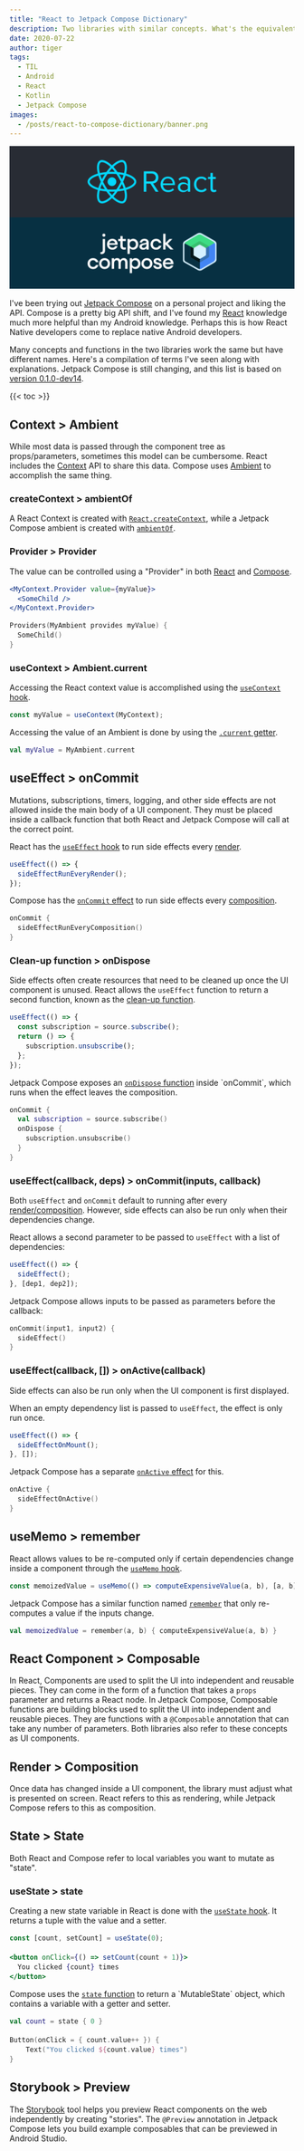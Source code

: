```yaml
---
title: "React to Jetpack Compose Dictionary"
description: Two libraries with similar concepts. What's the equivalent Jetpack Compose terms for React terms?
date: 2020-07-22
author: tiger
tags:
  - TIL
  - Android
  - React
  - Kotlin
  - Jetpack Compose
images:
  - /posts/react-to-compose-dictionary/banner.png
---
```


![](banner.png)

I've been trying out [Jetpack Compose](https://developer.android.com/jetpack/compose) on a personal project and liking the API. Compose is a pretty big API shift, and I've found my [React](https://reactjs.org/) knowledge much more helpful than my Android knowledge. Perhaps this is how React Native developers come to replace native Android developers.

Many concepts and functions in the two libraries work the same but have different names. Here's a compilation of terms I've seen along with explanations. Jetpack Compose is still changing, and this list is based on [version 0.1.0-dev14](https://developer.android.com/jetpack/androidx/releases/ui#0.1.0-dev14).

{{< toc >}}

## Context > Ambient
While most data is passed through the component tree as props/parameters, sometimes this model can be cumbersome. React includes the [Context](https://reactjs.org/docs/context.html) API to share this data. Compose uses [Ambient](https://developer.android.com/reference/kotlin/androidx/compose/Ambient#current:androidx.compose.Ambient.T) to accomplish the same thing.

### createContext > ambientOf
A React Context is created with [`React.createContext`](https://reactjs.org/docs/context.html#reactcreatecontext), while a Jetpack Compose ambient is created with [`ambientOf`](https://developer.android.com/reference/kotlin/androidx/compose/package-summary#ambientof).

### Provider > Provider
The value can be controlled using a "Provider" in both [React](https://reactjs.org/docs/context.html#contextprovider) and [Compose](https://developer.android.com/reference/kotlin/androidx/compose/package-summary#Providers(androidx.compose.ProvidedValue,%20kotlin.Function0)).

```jsx
<MyContext.Provider value={myValue}>
  <SomeChild />
</MyContext.Provider>
```

```kotlin
Providers(MyAmbient provides myValue) {
  SomeChild()
}
```

### useContext > Ambient.current
Accessing the React context value is accomplished using the [`useContext` hook](https://reactjs.org/docs/hooks-reference.html#usecontext).
```jsx
const myValue = useContext(MyContext);
```

Accessing the value of an Ambient is done by using the [`.current` getter](https://developer.android.com/reference/kotlin/androidx/compose/Ambient#current:androidx.compose.Ambient.T).
```kotlin
val myValue = MyAmbient.current
```

## useEffect > onCommit
Mutations, subscriptions, timers, logging, and other side effects are not allowed inside the main body of a UI component. They must be placed inside a callback function that both React and Jetpack Compose will call at the correct point.

React has the [`useEffect` hook](https://reactjs.org/docs/hooks-reference.html#useeffect) to run side effects every [render](#render--composition).
```jsx
useEffect(() => {
  sideEffectRunEveryRender();
});
```

Compose has the [`onCommit` effect](https://developer.android.com/reference/kotlin/androidx/compose/package-summary#oncommit) to run side effects every [composition](#render--composition).
```kotlin
onCommit {
  sideEffectRunEveryComposition()
}
```

### Clean-up function > onDispose
Side effects often create resources that need to be cleaned up once the UI component is unused. React allows the `useEffect` function to return a second function, known as the [clean-up function](https://reactjs.org/docs/hooks-reference.html#cleaning-up-an-effect).
```jsx
useEffect(() => {
  const subscription = source.subscribe();
  return () => {
    subscription.unsubscribe();
  };
});
```

Jetpack Compose exposes an [`onDispose` function](https://developer.android.com/reference/kotlin/androidx/compose/CommitScope#onDispose(kotlin.Function0)) inside `onCommit`, which runs when the effect leaves the composition.
```kotlin
onCommit {
  val subscription = source.subscribe()
  onDispose {
    subscription.unsubscribe()
  }
}
```

### useEffect(callback, deps) > onCommit(inputs, callback)
Both `useEffect` and `onCommit` default to running after every [render/composition](#render--composition). However, side effects can also be run only when their dependencies change.

React allows a second parameter to be passed to `useEffect` with a list of dependencies:
```jsx
useEffect(() => {
  sideEffect();
}, [dep1, dep2]);
```

Jetpack Compose allows inputs to be passed as parameters before the callback:
```kotlin
onCommit(input1, input2) {
  sideEffect()
}
```

### useEffect(callback, []) > onActive(callback)
Side effects can also be run only when the UI component is first displayed.

When an empty dependency list is passed to `useEffect`, the effect is only run once.
```jsx
useEffect(() => {
  sideEffectOnMount();
}, []);
```

Jetpack Compose has a separate [`onActive` effect](https://developer.android.com/reference/kotlin/androidx/compose/package-summary#onActive(kotlin.Function1)) for this.
```kotlin
onActive {
  sideEffectOnActive()
}
```

## useMemo > remember
React allows values to be re-computed only if certain dependencies change inside a component through the [`useMemo` hook](https://reactjs.org/docs/hooks-reference.html#usememo).
```jsx
const memoizedValue = useMemo(() => computeExpensiveValue(a, b), [a, b]);
```

Jetpack Compose has a similar function named [`remember`](https://developer.android.com/reference/kotlin/androidx/compose/package-summary#remember) that only re-computes a value if the inputs change.
```kotlin
val memoizedValue = remember(a, b) { computeExpensiveValue(a, b) }
```

## React Component > Composable
In React, Components are used to split the UI into independent and reusable pieces. They can come in the form of a function that takes a `props` parameter and returns a React node. In Jetpack Compose, Composable functions are building blocks used to split the UI into independent and reusable pieces. They are functions with a `@Composable` annotation that can take any number of parameters. Both libraries also refer to these concepts as UI components.

## Render > Composition
Once data has changed inside a UI component, the library must adjust what is presented on screen. React refers to this as rendering, while Jetpack Compose refers to this as composition.

## State > State
Both React and Compose refer to local variables you want to mutate as "state".

### useState > state
Creating a new state variable in React is done with the [`useState` hook](https://reactjs.org/docs/hooks-reference.html#usestate). It returns a tuple with the value and a setter.
```jsx
const [count, setCount] = useState(0);

<button onClick={() => setCount(count + 1)}>
  You clicked {count} times
</button>
```

Compose uses the [`state` function](https://developer.android.com/reference/kotlin/androidx/compose/package-summary#state(kotlin.Function2,%20kotlin.Function0)) to return a `MutableState` object, which contains a variable with a getter and setter.

```kotlin
val count = state { 0 }

Button(onClick = { count.value++ }) {
    Text("You clicked ${count.value} times")
}
```

## Storybook > Preview
The [Storybook](https://storybook.js.org/) tool helps you preview React components on the web independently by creating "stories". The `@Preview` annotation in Jetpack Compose lets you build example composables that can be previewed in Android Studio.
